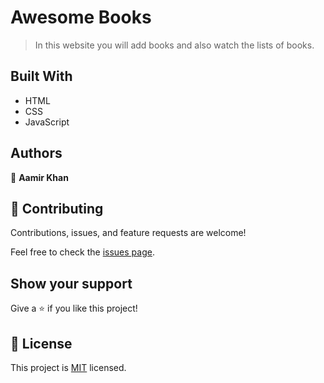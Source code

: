 
# Awesome Books

> In this website you will add books and also watch the lists of books.

## Built With

- HTML
- CSS
- JavaScript

## Authors

👤 **Aamir Khan**


## 🤝 Contributing

Contributions, issues, and feature requests are welcome!

Feel free to check the [issues page](https://github.com/aamirkhan2478/awesome_book_js/issues).

## Show your support

Give a ⭐️ if you like this project!


## 📝 License

This project is [MIT](./LICENSE) licensed.

